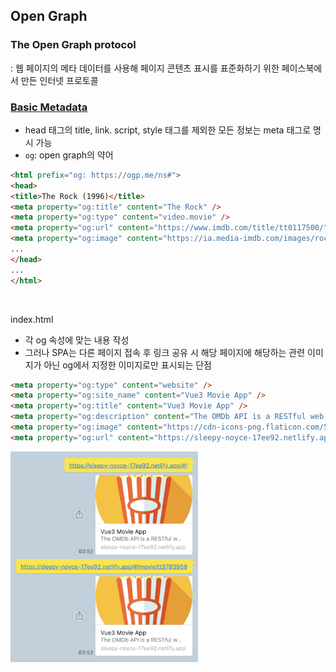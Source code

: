 ## Open Graph

### The Open Graph protocol

: 웹 페이지의 메타 데이터를 사용해 페이지 콘텐츠 표시를 표준화하기 위한 페이스북에서 만든 인터넷 프로토콜

### [Basic Metadata](https://ogp.me/#metadata)

- head 태그의 title, link. script, style 태그를 제외한 모든 정보는 meta 태그로 명시 가능
- `og`: open graph의 약어

```html
<html prefix="og: https://ogp.me/ns#">
<head>
<title>The Rock (1996)</title>
<meta property="og:title" content="The Rock" />
<meta property="og:type" content="video.movie" />
<meta property="og:url" content="https://www.imdb.com/title/tt0117500/" />
<meta property="og:image" content="https://ia.media-imdb.com/images/rock.jpg" />
...
</head>
...
</html>
```

<br/>

index.html

- 각 og 속성에 맞는 내용 작성
- 그러나 SPA는 다른 페이지 접속 후 링크 공유 시 해당 페이지에 해당하는 관련 이미지가 아닌 og에서 지정한 이미지로만 표시되는 단점

```html
<meta property="og:type" content="website" />
<meta property="og:site_name" content="Vue3 Movie App" />
<meta property="og:title" content="Vue3 Movie App" />
<meta property="og:description" content="The OMDb API is a RESTful web service to obtain movie information, all content and images on the site are contributed and maintained by our users. If you find this service useful, please consider making a one-time donation or become a patron.">
<meta property="og:image" content="https://cdn-icons-png.flaticon.com/512/230/230401.png" />
<meta property="og:url" content="https://sleepy-noyce-17ee92.netlify.app/"/>
```

<img src="../images/7-6.png" width="300px" />